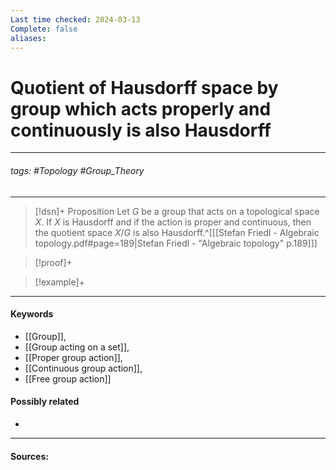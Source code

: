 ```yaml
---
Last time checked: 2024-03-13
Complete: false
aliases:
---
```

# Quotient of Hausdorff space by group which acts properly and continuously is also Hausdorff
***
###### tags: #Topology #Group_Theory 
***
>[!dsn]+ Proposition
>Let $G$ be a group that acts on a topological space $X$. If $X$ is Hausdorff and if the action is proper and continuous, then the quotient space $X/G$ is also Hausdorff.^[[[Stefan Friedl - Algebraic topology.pdf#page=189|Stefan Friedl - "Algebraic topology" p.189]]]

>[!proof]+
>

>[!example]+ 
>
***
#### Keywords
- [[Group]],
- [[Group acting on a set]],
- [[Proper group action]],
- [[Continuous group action]],
- [[Free group action]]
#### Possibly related
- 
***
#### Sources: